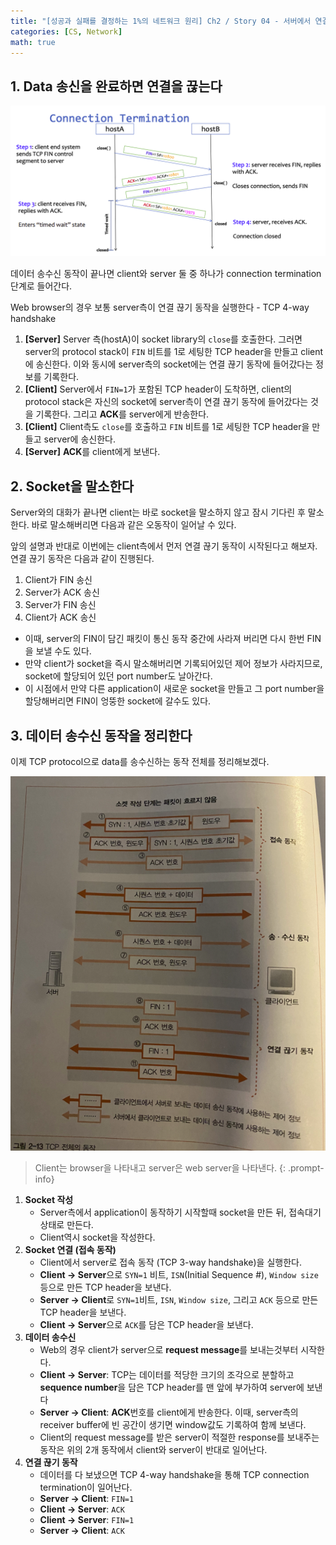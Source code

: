 ```yaml
---
title: "[성공과 실패를 결정하는 1%의 네트워크 원리] Ch2 / Story 04 - 서버에서 연결을 끊어 소켓을 말소한다"
categories: [CS, Network]
math: true
---
```


## 1. Data 송신을 완료하면 연결을 끊는다

![Alt text](/assets/img/network/image.png)

데이터 송수신 동작이 끝나면 client와 server 둘 중 하나가 connection termination 단계로 들어간다.

Web browser의 경우 보통 server측이 연결 끊기 동작을 실행한다 - <span class="hl">TCP 4-way handshake</span>

1. **[Server]** Server 측(hostA)이 socket library의 `close`를 호출한다. 그러면 server의 protocol stack이 `FIN` 비트를 1로 세팅한 TCP header을 만들고 client에 송신한다. 이와 동시에 server측의 socket에는 연결 끊기 동작에 들어갔다는 정보를 기록한다.
2. **[Client]** Server에서 `FIN=1`가 포함된 TCP header이 도착하면, client의 protocol stack은 자신의 socket에 server측이 연결 끊기 동작에 들어갔다는 것을 기록한다. 그리고 **ACK**를 server에게 반송한다.
3. **[Client]** Client측도 `close`를 호출하고 `FIN` 비트를 1로 세팅한 TCP header을 만들고 server에 송신한다.
4. **[Server]** **ACK**를 client에게 보낸다.

## 2. Socket을 말소한다

Server와의 대화가 끝나면 client는 바로 socket을 말소하지 않고 잠시 기다린 후 말소한다. 바로 말소해버리면 다음과 같은 오동작이 일어날 수 있다.

앞의 설명과 반대로 이번에는 client측에서 먼저 연결 끊기 동작이 시작된다고 해보자. 연결 끊기 동작은 다음과 같이 진행된다.

1. Client가 FIN 송신
2. Server가 ACK 송신
3. Server가 FIN 송신
4. Client가 ACK 송신

* 이때, server의 FIN이 담긴 패킷이 통신 동작 중간에 사라져 버리면 다시 한번 FIN을 보낼 수도 있다.
* 만약 client가 socket을 즉시 말소해버리면 기록되어있던 제어 정보가 사라지므로, socket에 할당되어 있던 port number도 날아간다.
* 이 시점에서 만약 다른 application이 새로운 socket을 만들고 그 port number을 할당해버리면 FIN이 엉뚱한 socket에 갈수도 있다.

## 3. 데이터 송수신 동작을 정리한다

이제 TCP protocol으로 data를 송수신하는 동작 전체를 정리해보겠다.


![Alt text](/assets/img/network/ch2-story4-2.png)

> Client는 browser을 나타내고 server은 web server을 나타낸다.
{: .prompt-info}

1. **Socket 작성**
    * Server측에서 application이 동작하기 시작할때 socket을 만든 뒤, 접속대기 상태로 만든다.
    * Client역시 socket을 작성한다.
2. **Socket 연결 (접속 동작)**
    * Client에서 server로 접속 동작 (<span class="hl">TCP 3-way handshake)</span>을 실행한다.
    * **Client -> Server**으로 `SYN=1` 비트, `ISN`(Initial Sequence #), `Window size` 등으로 만든 TCP header을 보낸다.
    * **Server -> Client**로 `SYN=1`비트, `ISN`, `Window size`, 그리고 `ACK` 등으로 만든 TCP header을 보낸다.
    * **Client -> Server**으로 `ACK`를 담은 TCP header을 보낸다.
3. **데이터 송수신**
    * Web의 경우 client가 server으로 **request message**를 보내는것부터 시작한다.
    * **Client -> Server**: TCP는 데이터를 적당한 크기의 조각으로 분할하고 **sequence number**을 담은 TCP header를 맨 앞에 부가하여 server에 보낸다
    * **Server -> Client**: **ACK**번호를 client에게 반송한다. 이때, server측의 receiver buffer에 빈 공간이 생기면 window값도 기록하여 함께 보낸다. 
    * Client의 request message를 받은 server이 적절한 response를 보내주는 동작은 위의 2개 동작에서 client와 server이 반대로 일어난다.
4. **연결 끊기 동작**
    * 데이터를 다 보냈으면 <span class="hl">TCP 4-way handshake</span>을 통해 TCP connection termination이 일어난다.
    * **Server -> Client**: `FIN=1`
    * **Client -> Server**: `ACK`
    * **Client -> Server**: `FIN=1`
    * **Server -> Client**: `ACK`